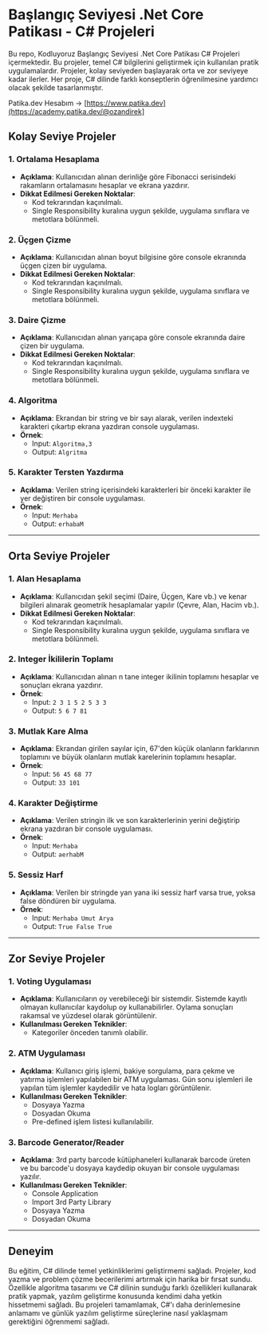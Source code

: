 # Başlangıç Seviyesi .Net Core Patikası - C# Projeleri

Bu repo, Kodluyoruz Başlangıç Seviyesi .Net Core Patikası C# Projeleri içermektedir. Bu projeler, temel C# bilgilerini geliştirmek için kullanılan pratik uygulamalardır. Projeler, kolay seviyeden başlayarak orta ve zor seviyeye kadar ilerler. Her proje, C# dilinde farklı konseptlerin öğrenilmesine yardımcı olacak şekilde tasarlanmıştır.

Patika.dev Hesabım -> [https://www.patika.dev](https://academy.patika.dev/@ozandirek]

## Kolay Seviye Projeler

### 1. Ortalama Hesaplama
- **Açıklama**: Kullanıcıdan alınan derinliğe göre Fibonacci serisindeki rakamların ortalamasını hesaplar ve ekrana yazdırır.
- **Dikkat Edilmesi Gereken Noktalar**:
    - Kod tekrarından kaçınılmalı.
    - Single Responsibility kuralına uygun şekilde, uygulama sınıflara ve metotlara bölünmeli.

### 2. Üçgen Çizme
- **Açıklama**: Kullanıcıdan alınan boyut bilgisine göre console ekranında üçgen çizen bir uygulama.
- **Dikkat Edilmesi Gereken Noktalar**:
    - Kod tekrarından kaçınılmalı.
    - Single Responsibility kuralına uygun şekilde, uygulama sınıflara ve metotlara bölünmeli.

### 3. Daire Çizme
- **Açıklama**: Kullanıcıdan alınan yarıçapa göre console ekranında daire çizen bir uygulama.
- **Dikkat Edilmesi Gereken Noktalar**:
    - Kod tekrarından kaçınılmalı.
    - Single Responsibility kuralına uygun şekilde, uygulama sınıflara ve metotlara bölünmeli.

### 4. Algoritma
- **Açıklama**: Ekrandan bir string ve bir sayı alarak, verilen indexteki karakteri çıkartıp ekrana yazdıran console uygulaması.
- **Örnek**: 
    - Input: `Algoritma,3` 
    - Output: `Algritma`

### 5. Karakter Tersten Yazdırma
- **Açıklama**: Verilen string içerisindeki karakterleri bir önceki karakter ile yer değiştiren bir console uygulaması.
- **Örnek**: 
    - Input: `Merhaba` 
    - Output: `erhabaM`

---

## Orta Seviye Projeler

### 1. Alan Hesaplama
- **Açıklama**: Kullanıcıdan şekil seçimi (Daire, Üçgen, Kare vb.) ve kenar bilgileri alınarak geometrik hesaplamalar yapılır (Çevre, Alan, Hacim vb.).
- **Dikkat Edilmesi Gereken Noktalar**:
    - Kod tekrarından kaçınılmalı.
    - Single Responsibility kuralına uygun şekilde, uygulama sınıflara ve metotlara bölünmeli.

### 2. Integer İkililerin Toplamı
- **Açıklama**: Kullanıcıdan alınan n tane integer ikilinin toplamını hesaplar ve sonuçları ekrana yazdırır.
- **Örnek**: 
    - Input: `2 3 1 5 2 5 3 3` 
    - Output: `5 6 7 81`

### 3. Mutlak Kare Alma
- **Açıklama**: Ekrandan girilen sayılar için, 67'den küçük olanların farklarının toplamını ve büyük olanların mutlak karelerinin toplamını hesaplar.
- **Örnek**: 
    - Input: `56 45 68 77` 
    - Output: `33 101`

### 4. Karakter Değiştirme
- **Açıklama**: Verilen stringin ilk ve son karakterlerinin yerini değiştirip ekrana yazdıran bir console uygulaması.
- **Örnek**: 
    - Input: `Merhaba` 
    - Output: `aerhabM`

### 5. Sessiz Harf
- **Açıklama**: Verilen bir stringde yan yana iki sessiz harf varsa true, yoksa false döndüren bir uygulama.
- **Örnek**: 
    - Input: `Merhaba Umut Arya` 
    - Output: `True False True`

---

## Zor Seviye Projeler

### 1. Voting Uygulaması
- **Açıklama**: Kullanıcıların oy verebileceği bir sistemdir. Sistemde kayıtlı olmayan kullanıcılar kaydolup oy kullanabilirler. Oylama sonuçları rakamsal ve yüzdesel olarak görüntülenir.
- **Kullanılması Gereken Teknikler**:
    - Kategoriler önceden tanımlı olabilir.

### 2. ATM Uygulaması
- **Açıklama**: Kullanıcı giriş işlemi, bakiye sorgulama, para çekme ve yatırma işlemleri yapılabilen bir ATM uygulaması. Gün sonu işlemleri ile yapılan tüm işlemler kaydedilir ve hata logları görüntülenir.
- **Kullanılması Gereken Teknikler**:
    - Dosyaya Yazma
    - Dosyadan Okuma
    - Pre-defined işlem listesi kullanılabilir.

### 3. Barcode Generator/Reader
- **Açıklama**: 3rd party barcode kütüphaneleri kullanarak barcode üreten ve bu barcode'u dosyaya kaydedip okuyan bir console uygulaması yazılır.
- **Kullanılması Gereken Teknikler**:
    - Console Application
    - Import 3rd Party Library
    - Dosyaya Yazma
    - Dosyadan Okuma

---

## Deneyim

Bu eğitim, C# dilinde temel yetkinliklerimi geliştirmemi sağladı. Projeler, kod yazma ve problem çözme becerilerimi artırmak için harika bir fırsat sundu. Özellikle algoritma tasarımı ve C# dilinin sunduğu farklı özellikleri kullanarak pratik yapmak, yazılım geliştirme konusunda kendimi daha yetkin hissetmemi sağladı. Bu projeleri tamamlamak, C#'ı daha derinlemesine anlamamı ve günlük yazılım geliştirme süreçlerine nasıl yaklaşmam gerektiğini öğrenmemi sağladı. 
